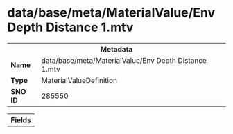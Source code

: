 <h1>data/base/meta/MaterialValue/Env Depth Distance 1.mtv</h1><table><tr><th colspan="100%">Metadata</th></tr><tr><td><b>Name</b></td><td>data/base/meta/MaterialValue/Env Depth Distance 1.mtv</td></tr><tr><td><b>Type</b></td><td>MaterialValueDefinition</td></tr><tr><td><b>SNO ID</b></td><td>285550</td></tr></table>

<table><tr><th colspan="100%">Fields</th></tr></table>

